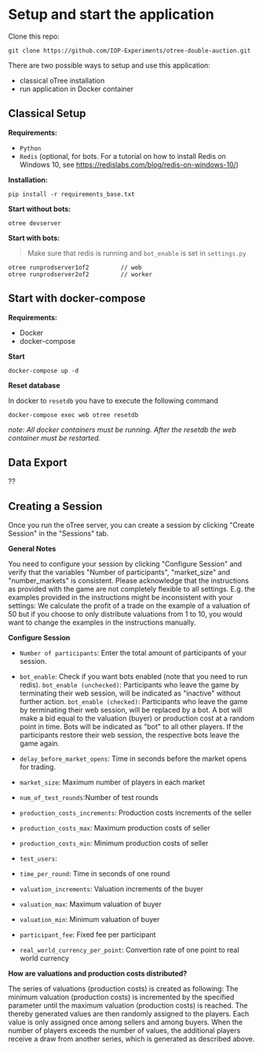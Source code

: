 # Setup and start the application

Clone this repo:
```
git clone https://github.com/IOP-Experiments/otree-double-auction.git
```


There are two possible ways to setup and use this application:

- classical oTree installation
- run application in Docker container

## Classical Setup

**Requirements:**

 - `Python`
 - `Redis` (optional, for bots. For a tutorial on how to install Redis on Windows 10, see https://redislabs.com/blog/redis-on-windows-10/)

**Installation:**
```
pip install -r requirements_base.txt
```

**Start without bots:**
```
otree devserver
```

**Start with bots:**

> Make sure that redis is running and `bot_enable` is set in `settings.py`

```
otree runprodserver1of2         // web
otree runprodserver2of2         // worker
```


## Start with docker-compose

**Requirements:**

 - Docker
 - docker-compose


**Start**
```
docker-compose up -d
```

**Reset database**

In docker to `resetdb` you have to execute the following command
```
docker-compose exec web otree resetdb
```

_note: All docker containers must be running. After the resetdb the web container must be restarted._

## Data Export
??
## Creating a Session
Once you run the oTree server, you can create a session by clicking "Create Session" in the "Sessions" tab.

**General Notes**

You need to configure your session by clicking "Configure Session" and verify that the variables "Number of participants", "market_size" and "number_markets" is consistent.
Please acknowledge that the instructions as provided with the game are not completely flexible to all settings. E.g. the examples provided in the instructions might be inconsistent with your settings: We calculate the profit of a trade on the example of a valuation of 50 but if you choose to only distribute valuations from 1 to 10, you would want to change the examples in the instructions manually.

**Configure Session**

- `Number of participants`: Enter the total amount of participants of your session.

- `bot_enable`: Check if you want bots enabled (note that you need to run redis). 
	`bot_enable (unchecked)`: Participants who leave the game by terminating their web session, will be indicated as "inactive" without further action. 
	`bot_enable (checked)`: Participants who leave the game by terminating their web session, will be replaced by a bot. A bot will make a bid equal to the valuation (buyer) or production cost at a random point in time. Bots will be 				indicated as "bot" to all other players. If the participants restore their web session, the respective bots leave the game again.
- `delay_before_market_opens`: Time in seconds before the market opens for trading.

- `market_size`: Maximum number of players in each market

- `num_of_test_rounds`:Number of test rounds

- `production_costs_increments`: Production costs increments of the seller

- `production_costs_max`: Maximum production costs of seller

- `production_costs_min`: Minimum production costs of seller

- `test_users`:

- `time_per_round`: Time in seconds of one round 

- `valuation_increments`: Valuation increments of the buyer

- `valuation_max`: Maximum valuation of buyer 

- `valuation_min`: Minimum valuation of buyer

- `participant_fee`: Fixed fee per participant

- `real_world_currency_per_point`: Convertion rate of one point to real world currency

**How are valuations and production costs distributed?**

The series of valuations (production costs) is created as following: The minimum valuation (production costs) is incremented by the specified parameter until the maximum valuation (production costs) is reached. The thereby generated values are then randomly assigned to the players. Each value is only assigned once among sellers and among buyers. When the number of players exceeds the number of values, the additional players receive a draw from another series, which is generated as described above.



